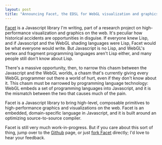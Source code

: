 ```yaml
---
layout: post
title: "Announcing Facet, the EDSL for WebGL visualization and graphics"
---
```


[Facet](http://cscheid.github.com/facet) is a Javascript
library I'm writing, part of a research project on high-performance
visualization and graphics on the web. It's peculiar how historical
accidents are opportunities in disguise. If everyone knew Lisp, and if
Javascript and the WebGL shading languages were Lisp, Facet would be
what everyone would write. But Javascript is no Lisp, and WebGL's
vertex and fragment programming languages aren't Lisp either, and many
people still don't know about Lisp.

There's a massive opportunity, then, to narrow this chasm between the
Javascript and the WebGL worlds, a chasm that's currently giving every
WebGL programmer out there a world of hurt, even if they don't know
about it. This chasm must be narrowed by programming language
technology: WebGL embeds a set of programming languages into
Javascript, and it is the mismatch between the two that causes much of
the pain.

Facet is a Javascript library to bring high-level, composable
primitives to high-performance graphics and visualizations on the
web. Facet is an embedded, domain-specific language in Javascript, and
it is built around an optimizing source-to-source compiler. 

Facet is still very much work-in-progress. But if you care about this
sort of thing, jump over to the
[Github](http://cscheid.github.com/facet/) page, or just
[fork Facet](http://github.com/cscheid/facet) directly; I'd
love to hear your feedback.
